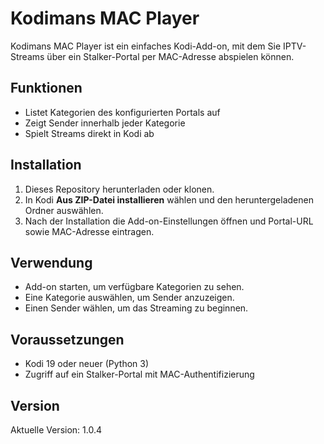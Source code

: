# Kodimans MAC Player

Kodimans MAC Player ist ein einfaches Kodi-Add-on, mit dem Sie IPTV-Streams über ein Stalker-Portal per MAC-Adresse abspielen können.

## Funktionen

- Listet Kategorien des konfigurierten Portals auf
- Zeigt Sender innerhalb jeder Kategorie
- Spielt Streams direkt in Kodi ab

## Installation

1. Dieses Repository herunterladen oder klonen.
2. In Kodi **Aus ZIP-Datei installieren** wählen und den heruntergeladenen Ordner auswählen.
3. Nach der Installation die Add-on-Einstellungen öffnen und Portal-URL sowie MAC-Adresse eintragen.

## Verwendung

- Add-on starten, um verfügbare Kategorien zu sehen.
- Eine Kategorie auswählen, um Sender anzuzeigen.
- Einen Sender wählen, um das Streaming zu beginnen.

## Voraussetzungen

- Kodi 19 oder neuer (Python 3)
- Zugriff auf ein Stalker-Portal mit MAC-Authentifizierung


## Version

Aktuelle Version: 1.0.4
